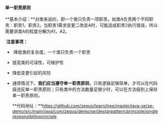 #### 单一职责原则

​		**基本介绍：**对类来说的，即一个类只负责一项职责。如类A负责两个不同职责：职责1，职责2。当职责1需求变更二改变A时，可能造成职责2执行错误，所以需要讲类A的粒度分解为A1，A2。 

​		**注意事项：**

- ​	降低类的复杂度，一个类只负责一个职责

- 提高类的可读性，可维护性

- 降低变更引起的风险

- 通常情况下，**我们应当遵守单一职责原则**，只有逻辑足够简单，才可以在代码级违反单一职责原则；只有类中的方法数量足够少时，可以在方法级别上保存单一职责原则。

  **代码地址：**https://github.com/zequs/learn/tree/master/java-se/se-demo/src/main/java/com/zequs/demo/se/designpattern/principle/singleresponsibilityprinciple